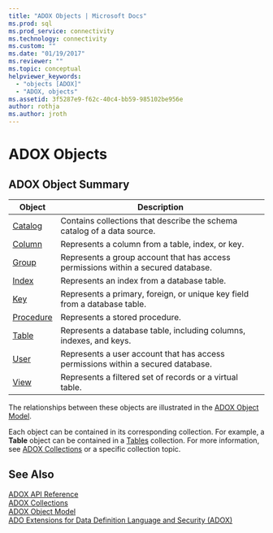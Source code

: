 ```yaml
---
title: "ADOX Objects | Microsoft Docs"
ms.prod: sql
ms.prod_service: connectivity
ms.technology: connectivity
ms.custom: ""
ms.date: "01/19/2017"
ms.reviewer: ""
ms.topic: conceptual
helpviewer_keywords: 
  - "objects [ADOX]"
  - "ADOX, objects"
ms.assetid: 3f5287e9-f62c-40c4-bb59-985102be956e
author: rothja
ms.author: jroth
---
```

# ADOX Objects
## ADOX Object Summary  
  
|Object|Description|  
|------------|-----------------|  
|[Catalog](../../../ado/reference/adox-api/catalog-object-adox.md)|Contains collections that describe the schema catalog of a data source.|  
|[Column](../../../ado/reference/adox-api/column-object-adox.md)|Represents a column from a table, index, or key.|  
|[Group](../../../ado/reference/adox-api/group-object-adox.md)|Represents a group account that has access permissions within a secured database.|  
|[Index](../../../ado/reference/adox-api/index-object-adox.md)|Represents an index from a database table.|  
|[Key](../../../ado/reference/adox-api/key-object-adox.md)|Represents a primary, foreign, or unique key field from a database table.|  
|[Procedure](../../../ado/reference/adox-api/procedure-object-adox.md)|Represents a stored procedure.|  
|[Table](../../../ado/reference/adox-api/table-object-adox.md)|Represents a database table, including columns, indexes, and keys.|  
|[User](../../../ado/reference/adox-api/user-object-adox.md)|Represents a user account that has access permissions within a secured database.|  
|[View](../../../ado/reference/adox-api/view-object-adox.md)|Represents a filtered set of records or a virtual table.|  
  
 The relationships between these objects are illustrated in the [ADOX Object Model](../../../ado/reference/adox-api/adox-object-model.md).  
  
 Each object can be contained in its corresponding collection. For example, a **Table** object can be contained in a [Tables](../../../ado/reference/adox-api/tables-collection-adox.md) collection. For more information, see [ADOX Collections](../../../ado/reference/adox-api/adox-collections.md) or a specific collection topic.  
  
## See Also  
 [ADOX API Reference](../../../ado/reference/adox-api/adox-api-reference.md)   
 [ADOX Collections](../../../ado/reference/adox-api/adox-collections.md)   
 [ADOX Object Model](../../../ado/reference/adox-api/adox-object-model.md)   
 [ADO Extensions for Data Definition Language and Security (ADOX)](../../../ado/guide/extensions/ado-extensions-for-data-definition-language-and-security-adox.md)
